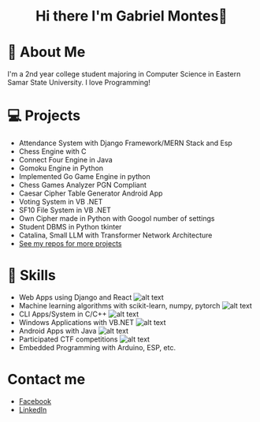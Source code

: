 <h1 align="center">Hi there I'm Gabriel Montes👋</h1>

# 👋 About Me
I'm a 2nd year college student majoring in Computer Science in Eastern Samar State University.
I love Programming!

# 💻 Projects
* Attendance System with Django Framework/MERN Stack and Esp
* Chess Engine with C
* Connect Four Engine in Java
* Gomoku Engine in Python
* Implemented Go Game Engine in python
* Chess Games Analyzer PGN Compliant
* Caesar Cipher Table Generator Android App
* Voting System in VB .NET
* SF10 File System in VB .NET
* Own Cipher made in Python with Googol number of settings
* Student DBMS in Python tkinter
* Catalina, Small LLM with Transformer Network Architecture
* [See my repos for more projects](https://github.com/Gabrielkaos?tab=repositories)

# 🤖 Skills 
* Web Apps using Django and React ![alt text](https://img.shields.io/badge/PYTHON-REACT-blue)
* Machine learning algorithms with scikit-learn, numpy, pytorch ![alt text](https://img.shields.io/badge/PYTHON-blue)
* CLI Apps/System in C/C++ ![alt text](https://img.shields.io/badge/C-C++-blue)
* Windows Applications with VB.NET ![alt text](https://img.shields.io/badge/VB_NET-blue)
* Android Apps with Java ![alt text](https://img.shields.io/badge/JAVA-blue)
* Participated CTF competitions ![alt text](https://img.shields.io/badge/CTF-blue)
* Embedded Programming with Arduino, ESP, etc.

# Contact me
* [Facebook](https://www.facebook.com/profile.php?id=100070693925720)
* [LinkedIn](https://www.linkedin.com/in/gabriel-montes-b54b00332/)
